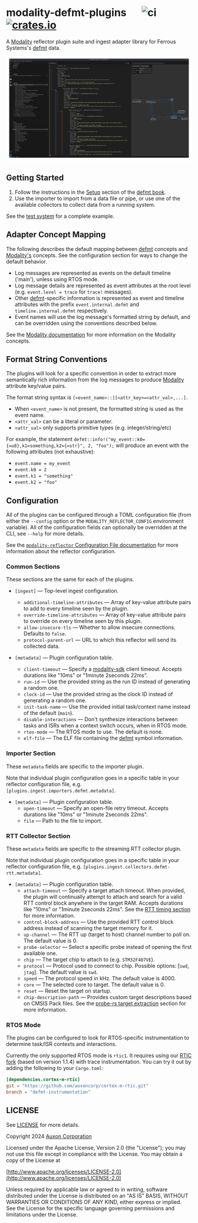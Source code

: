 # modality-defmt-plugins &emsp; ![ci] [![crates.io]](https://crates.io/crates/modality-defmt-plugins)

A [Modality][modality] reflector plugin suite and ingest adapter library for Ferrous Systems's [defmt][defmt] data.

![](assets/ui_rtos_mode.png)

## Getting Started

1. Follow the instructions in the [Setup](https://defmt.ferrous-systems.com/setup) section of the [defmt book][defmt].
2. Use the importer to import from a data file or pipe, or use one of the available collectors to collect data from a running system.

See the [test system](test_system/) for a complete example.

## Adapter Concept Mapping

The following describes the default mapping between [defmt][defmt] concepts
and [Modality's][modality] concepts. See the configuration section for ways to change the
default behavior.

* Log messages are represented as events on the default timeline ('main'), unless using RTOS mode.
* Log message details are represented as event attributes at the root
  level (e.g. `event.level = trace` for `trace!` messages).
* Other [defmt][defmt]-specific information is represented as event and timeline attributes with
  the prefix `event.internal.defmt` and `timeline.internal.defmt` respectively.
* Event names will use the log message's formatted string by default, and can be overridden using the
  conventions described below.

See the [Modality documentation](https://docs.auxon.io/modality/) for more information on the Modality concepts.

## Format String Conventions

The plugins will look for a specific convention in order to extract more semantically rich information
from the log messages to produce [Modality][modality] attribute key/value pairs.

The format string syntax is `[<event_name>::][<attr_key>=<attr_val>,...]`.

* When `<event_name>` is not present, the formatted string is used as the event name.
* `<attr_val>` can be a literal or parameter.
* `<attr_val>` only supports primitive types (e.g. integer/string/etc)

For example, the statement `defmt::info!("my_event::k0={=u8},k1=something,k2={=str}", 2, "foo");`
will produce an event with the following attributes (not exhaustive):
* `event.name = my_event`
* `event.k0 = 2`
* `event.k1 = "something"`
* `event.k2 = "foo"`

## Configuration

All of the plugins can be configured through a TOML configuration file (from either the `--config` option or the `MODALITY_REFLECTOR_CONFIG` environment variable).
All of the configuration fields can optionally be overridden at the CLI, see `--help` for more details.

See the [`modality-reflector` Configuration File documentation](https://docs.auxon.io/modality/ingest/modality-reflector-configuration-file.html) for more information
about the reflector configuration.

### Common Sections

These sections are the same for each of the plugins.

* `[ingest]` — Top-level ingest configuration.
  - `additional-timeline-attributes` — Array of key-value attribute pairs to add to every timeline seen by the plugin.
  - `override-timeline-attributes` — Array of key-value attribute pairs to override on every timeline seen by this plugin.
  - `allow-insecure-tls` — Whether to allow insecure connections. Defaults to `false`.
  - `protocol-parent-url` — URL to which this reflector will send its collected data.

* `[metadata]` — Plugin configuration table.
  - `client-timeout` — Specify a [modality-sdk][modality-sdk] client timeout. Accepts durations like "10ms" or "1minute 2seconds 22ms".
  - `run-id` — Use the provided string as the run ID instead of generating a random one.
  - `clock-id` — Use the provided string as the clock ID instead of generating a random one.
  - `init-task-name` — Use the provided initial task/context name instead of the default (`main`).
  - `disable-interactions` — Don't synthesize interactions between tasks and ISRs when a context switch occurs, when in RTOS mode.
  - `rtos-mode` — The RTOS mode to use. The default is none.
  - `elf-file` — The ELF file containing the [defmt][defmt] symbol information.

### Importer Section

These `metadata` fields are specific to the importer plugin.

Note that individual plugin configuration goes in a specific table in your
reflector configuration file, e.g. `[plugins.ingest.importers.defmt.metadata]`.

* `[metadata]` — Plugin configuration table.
  - `open-timeout` — Specify an open-file retry timeout. Accepts durations like "10ms" or "1minute 2seconds 22ms".
  - `file` — Path to the file to import.

### RTT Collector Section

These `metadata` fields are specific to the streaming RTT collector plugin.

Note that individual plugin configuration goes in a specific table in your
reflector configuration file, e.g. `[plugins.ingest.collectors.defmt-rtt.metadata]`.

* `[metadata]` — Plugin configuration table.
  - `attach-timeout` — Specify a target attach timeout.
    When provided, the plugin will continually attempt to attach and search for a valid
    RTT control block anywhere in the target RAM.
    Accepts durations like "10ms" or "1minute 2seconds 22ms".
    See the [RTT timing section](https://docs.rs/probe-rs-rtt/0.14.2/probe_rs_rtt/struct.Rtt.html#examples-of-how-timing-between-host-and-target-effects-the-results) for more information.
  - `control-block-address` —  Use the provided RTT control block address instead of scanning the target memory for it.
  - `up-channel` — The RTT up (target to host) channel number to poll on. The default value is 0.
  - `probe-selector` — Select a specific probe instead of opening the first available one.
  - `chip` — The target chip to attach to (e.g. `STM32F407VE`).
  - `protocol` — Protocol used to connect to chip. Possible options: [`swd`, `jtag`]. The default value is `swd`.
  - `speed` — The protocol speed in kHz. The default value is 4000.
  - `core` — The selected core to target. The default value is 0.
  - `reset` — Reset the target on startup.
  - `chip-description-path` — Provides custom target descriptions based on CMSIS Pack files.
    See the [probe-rs target extraction](https://probe.rs/docs/knowledge-base/cmsis-packs/#target-extraction) section for
    more information.

### RTOS Mode

The plugins can be configured to look for RTOS-specific instrumentation to determine
task/ISR contexts and interactions.

Currently the only supported RTOS mode is `rtic1`.
It requires using our [RTIC fork](https://github.com/auxoncorp/cortex-m-rtic/tree/defmt-instrumentation)
(based on version 1.1.4) with trace instrumentation.
You can try it out by adding the following to your `Cargo.toml`:
```toml
[dependencies.cortex-m-rtic]
git = "https://github.com/auxoncorp/cortex-m-rtic.git"
branch = "defmt-instrumentation"
```

## LICENSE

See [LICENSE](./LICENSE) for more details.

Copyright 2024 [Auxon Corporation](https://auxon.io)

Licensed under the Apache License, Version 2.0 (the "License");
you may not use this file except in compliance with the License.
You may obtain a copy of the License at

[http://www.apache.org/licenses/LICENSE-2.0](http://www.apache.org/licenses/LICENSE-2.0)

Unless required by applicable law or agreed to in writing, software
distributed under the License is distributed on an "AS IS" BASIS,
WITHOUT WARRANTIES OR CONDITIONS OF ANY KIND, either express or implied.
See the License for the specific language governing permissions and
limitations under the License.

[ci]: https://github.com/auxoncorp/modality-defmt-plugins/workflows/CI/badge.svg
[crates.io]: https://img.shields.io/crates/v/modality-defmt-plugins.svg
[defmt]: https://defmt.ferrous-systems.com/
[modality]: https://auxon.io/products/modality
[modality-sdk]: https://github.com/auxoncorp/auxon-sdk
